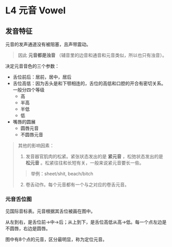 # L4 元音 Vowel

## 发音特征

元音的发声通道没有被阻塞，且声带震动。

> 因此 **元音都是浊音** （辅音里的边音和通音和元音类似，所以也只有浊音）。 

决定元音音色的三个参数：

- 舌位前后：居前，居中，居后
- 舌位高低：因为舌头是和下颚相连的，舌位的高低和口腔的开合有密切关系。一般分四个等级
    - 高
    - 半高
    - 半低
    - 低
- 嘴唇的圆展
    - 圆唇元音
    - 不圆唇元音
    
> 其他的影响因素：
>
> 1. 发音器官肌肉的松紧。紧张状态发出的是 **紧元音** ，松弛状态发出的是 **松元音** 。松紧往往和长短有关，一般来说紧元音要长一些。
> > 举例：sheet/shit, beach/bitch
> 2. 卷舌动作。每个元音都有一个与之对应的卷舌元音。

### 元音舌位图

见国际音标表。元音根据其舌位被画在图中。

从左到右，是舌位前->中->后；从上到下，是舌位高低从高->低。每一个点左边是不圆唇，右边是圆唇。

图中有8个点的元音，区分最明显，称为定位元音。